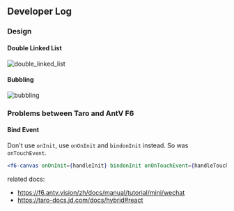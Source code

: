 ## Developer Log

### Design

#### Double Linked List

![double_linked_list](https://github.com/chiaweilee/kinship/assets/29817353/d0d5e192-8c28-4782-bb41-05872f7c7b55)

#### Bubbling

![bubbling](https://github.com/chiaweilee/kinship/assets/29817353/629a323b-b242-4ac4-a483-56655e30f8c8)

### Problems between Taro and AntV F6

#### Bind Event

Don't use `onInit`, use `onOnInit` and `bindonInit` instead. So was `onTouchEvent`.

```jsx
<f6-canvas onOnInit={handleInit} bindonInit onOnTouchEvent={handleTouch} bindonTouchEvent />
```

related docs:

- https://f6.antv.vision/zh/docs/manual/tutorial/mini/wechat
- https://taro-docs.jd.com/docs/hybrid#react

